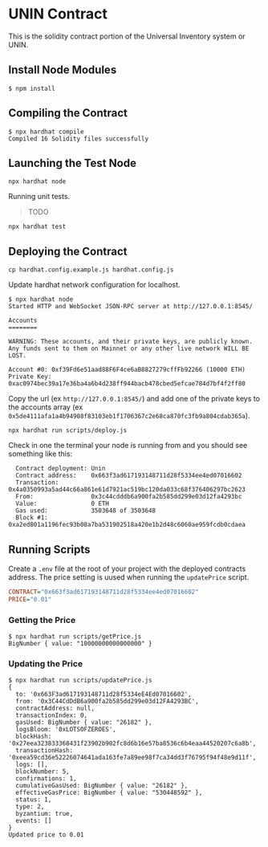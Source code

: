 # UNIN Contract

This is the solidity contract portion of the Universal Inventory system or UNIN.

## Install Node Modules

```
$ npm install
```

## Compiling the Contract

```
$ npx hardhat compile
Compiled 16 Solidity files successfully
```

## Launching the Test Node


```shell
npx hardhat node
```

Running unit tests.
> TODO

```shell
npx hardhat test
```

## Deploying the Contract

```shell
cp hardhat.config.example.js hardhat.config.js
```

Update hardhat network configuration for localhost.

```
$ npx hardhat node
Started HTTP and WebSocket JSON-RPC server at http://127.0.0.1:8545/

Accounts
========

WARNING: These accounts, and their private keys, are publicly known.
Any funds sent to them on Mainnet or any other live network WILL BE LOST.

Account #0: 0xf39Fd6e51aad88F6F4ce6aB8827279cffFb92266 (10000 ETH)
Private Key: 0xac0974bec39a17e36ba4a6b4d238ff944bacb478cbed5efcae784d7bf4f2ff80
```

Copy the url (ex `http://127.0.0.1:8545/`) and add one of the private keys to the accounts array (ex `0x5de4111afa1a4b94908f83103eb1f1706367c2e68ca870fc3fb9a804cdab365a`).


```shell
npx hardhat run scripts/deploy.js
```

Check in one the terminal your node is running from and you should see something like this:

```
  Contract deployment: Unin
  Contract address:    0x663f3ad617193148711d28f5334ee4ed07016602
  Transaction:         0x4a0350993a5ad44c66a861e61d7921ac519bc120da033c68f376406297bc2623
  From:                0x3c44cdddb6a900fa2b585dd299e03d12fa4293bc
  Value:               0 ETH
  Gas used:            3503648 of 3503648
  Block #1:            0xa2ed801a1196fec93b08a7ba531902518a420e1b2d48c6060ae959fcdb0cdaea
```

## Running Scripts

Create a `.env` file at the root of your project with the deployed contracts address.  The price setting is uused when running the `updatePrice` script.

```ini
CONTRACT="0x663f3ad617193148711d28f5334ee4ed07016602"
PRICE="0.01"
```

### Getting the Price

```
$ npx hardhat run scripts/getPrice.js
BigNumber { value: "10000000000000000" }
```

### Updating the Price

```
$ npx hardhat run scripts/updatePrice.js
{
  to: '0x663F3ad617193148711d28f5334eE4Ed07016602',
  from: '0x3C44CdDdB6a900fa2b585dd299e03d12FA4293BC',
  contractAddress: null,
  transactionIndex: 0,
  gasUsed: BigNumber { value: "26182" },
  logsBloom: '0xLOTSOFZEROES',
  blockHash: '0x27eea323833368431f23902b902fc8d6b16e57ba8536c6b4eaa44520207c6a8b',
  transactionHash: '0xeea59cd36e52226074641ada163fe7a89ee98f7ca34dd3f76795f94f48e9d11f',
  logs: [],
  blockNumber: 5,
  confirmations: 1,
  cumulativeGasUsed: BigNumber { value: "26182" },
  effectiveGasPrice: BigNumber { value: "530448592" },
  status: 1,
  type: 2,
  byzantium: true,
  events: []
}
Updated price to 0.01
```

